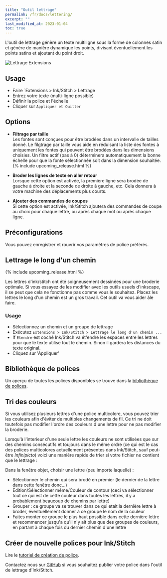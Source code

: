```yaml
---
title: "Outil lettrage"
permalink: /fr/docs/lettering/
excerpt: ""
last_modified_at: 2023-01-04
toc: true
---
```

L'outil de lettrage génère un texte multiligne sous la forme de colonnes satin et génère de manière dynamique les points, divisant éventuellement les points satins et ajoutant du point droit.

![Lettrage Extensions](/assets/images/docs/lettering.jpg)

## Usage

* Faire `Extensions > Ink/Stitch  > Lettrage
* Entrez votre texte (multi-ligne possible)
* Définir la police et l'échelle
* Cliquer sur `Appliquer et Quitter`

## Options

* **Filtrage par taille**<br>
  Les fontes sont conçues pour être  brodées dans  un intervalle de tailles donné. Le filgtrage par taille vous aide en réduisant la liste des fontes à uniquement les fontes qui peuvent être brodées dans les dimensions choisies.
  Un filtre actif (pas à 0) déterminera  automatiquement la bonne échelle pour que la fonte sélectionnée soit dans la dimension souhaitée.
  {% include upcoming_release.html %}

* **Broder les lignes de texte en aller retour**<br>
 Lorsque cette option est activée, la première ligne sera brodée de gauche à droite et la seconde de droite à gauche, etc.
   Cela donnera à votre machine des déplacements plus courts.

* **Ajouter des commandes de coupes**<br>
  Si cette option est activée, Ink/Stitch ajoutera des commandes de coupe  au choix pour chaque lettre, ou après chaque mot ou après chaque ligne.

## Préconfigurations

Vous pouvez enregistrer et rouvrir vos paramètres de police préférés.

## Lettrage le long d'un chemin

{% include upcoming_release.html %}

Les lettres d'ink/stitch ont été soigneusement dessinées pour une broderie optimale. Si vous essayez de les modifier avec les outils usuels d'inkscape, il se peut que cela ne fonctionne pas comme vous le souhaitez. Placez les lettres le long  d'un chemin est un gros travail. Cet outil va vous aider àle faire.

### Usage

* Sélectionnez un chemin et un groupe de lettrage 
* Exécutez `Extensions > Ink/Stitch > Lettrage le long d'un chemin ...`
* If `Etendre` est coché Ink/Stitch va ét'endre les espaces entre les lettres pour que le texte utilise tout le chemin. Sinon il gardera les distances du texte original. 
* Cliquez sur 'Appliquer'



## Bibliothèque de polices

Un aperçu de toutes les polices disponibles se trouve dans la [bibliothèque de polices](/fr/fonts/font-library/).

## Tri des couleurs
Si vous utilisez plusieurs lettres d'une police multicolore, vous pouvez trier les couleurs afin d'éviter de multiples changements de fil. Ce tri ne doit toutefois pas modifier l'ordre des couleurs d'une lettre pour ne pas modifier la broderie. 

Lorsqu'à l'interieur d'une seule lettre les couleurs ne sont utilisées que sur des chemins consécutifs et toujours dans le même ordre (ce qui est le cas des polices multicolores actuellement présentes dans Ink/Stitch, sauf peut-être *Infinipicto*) voici une manière rapide de trier si votre fichier ne contient que le lettrage :

Dans la fenêtre objet, choisir une lettre (peu importe laquelle) :
* Sélectionner le chemin qui sera brodé en premier (le dernier de la lettre dans cette fenêtre donc...)
* Edition/Sélectionner même/Couleur de contour (ceci va sélectionner tout ce qui est de cette couleur dans toutes les lettres, il y a probablement beaucoup de chemins par lettre)
* Grouper : ce groupe va se trouver dans ce qui etait la dernière lettre à broder, éventuellement donner à ce groupe le nom de la couleur
* Faites monter ce groupe le plus haut possible dans cette dernière lettre
et recommencer jusqu'a qu'il n'y ait plus que des groupes de couleurs, en partant à chaque fois du dernier chemin d'une lettre

## Créer de nouvelle polices pour Ink/Stitch
Lire le [tutoriel de création de police](/fr/tutorials/font-creation/).

Contactez nous  sur  [GitHub](https://github.com/inkstitch/inkstitch/issues) si vous souhaitez publier votre police dans l'outil de lettrage d'Ink/Stitch.
